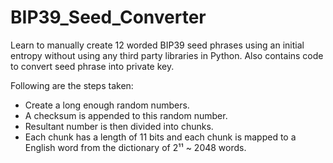 # BIP39_Seed_Converter

Learn to manually create 12 worded BIP39 seed phrases using an initial entropy without using any third party libraries in Python. Also contains code to convert seed phrase into private key.

Following are the steps taken:

* Create a long enough random numbers.
* A checksum is appended to this random number.
* Resultant number is then divided into chunks.
* Each chunk has a length of 11 bits and each chunk is mapped to a English word from the dictionary of 2¹¹ ~ 2048 words.
